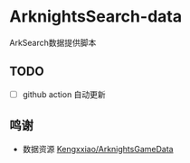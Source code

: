 
 # ArknightsSearch-data
 
ArkSearch数据提供脚本

 ## TODO

 - [ ] github action 自动更新

## 鸣谢
 
 - 数据资源 [Kengxxiao/ArknightsGameData](https://github.com/Kengxxiao/ArknightsGameData)